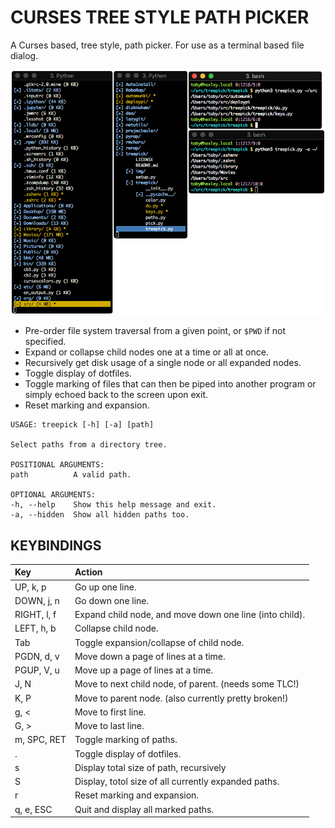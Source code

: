 # CURSES TREE STYLE PATH PICKER

A Curses based, tree style, path picker. For use as a terminal based file dialog.

![img](./img/treepick.png "TreePick")

* Pre-order file system traversal from a given point, or `$PWD` if not specified.
* Expand or collapse child nodes one at a time or all at once.
* Recursively get disk usage of a single node or all expanded nodes.
* Toggle display of dotfiles.
* Toggle marking of files that can then be piped into another program or simply
  echoed back to the screen upon exit.
* Reset marking and expansion.

```
USAGE: treepick [-h] [-a] [path]

Select paths from a directory tree.

POSITIONAL ARGUMENTS:
path          A valid path.

OPTIONAL ARGUMENTS:
-h, --help    Show this help message and exit.
-a, --hidden  Show all hidden paths too.
```

## KEYBINDINGS

| Key         | Action                                                  |
|:------------|:--------------------------------------------------------|
| UP, k, p    | Go up one line.                                         |
| DOWN, j, n  | Go down one line.                                       |
| RIGHT, l, f | Expand child node, and move down one line (into child). |
| LEFT, h, b  | Collapse child node.                                    |
| Tab         | Toggle expansion/collapse of child node.                |
| PGDN, d, v  | Move down a page of lines at a time.                    |
| PGUP, V, u  | Move up a page of lines at a time.                      |
| J, N        | Move to next child node, of parent. (needs some TLC!)   |
| K, P        | Move to parent node. (also currently pretty broken!)    |
| g, <        | Move to first line.                                     |
| G, >        | Move to last line.                                      |
| m, SPC, RET | Toggle marking of paths.                                |
| .           | Toggle display of dotfiles.                             |
| s           | Display total size of path, recursively                 |
| S           | Display, totol size of all currently expanded paths.    |
| r           | Reset marking and expansion.                            |
| q, e, ESC   | Quit and display all marked paths.                      |
